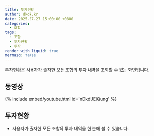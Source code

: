 ```yaml
---
title: 투자현황
author: dkdk.kr
date: 2025-07-27 15:00:00 +0800
categories:
  - 조합
tags:
  - 조합
  - 투자현황
  - 투자
render_with_liquid: true
mermaid: false
---
```

투자현황은 사용자가 출자한 모든 조합의 투자 내역을 조회할 수 있는 화면입니다. 

## 동영상

{% include embed/youtube.html id='nDkdUEiQung' %}

## 투자현황
- 사용자가 출자한 모든 조합의 투자 내역을 한 눈에 볼 수 있습니다. 